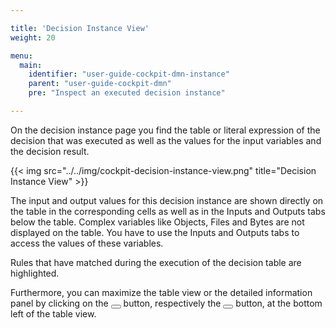 ```yaml
---

title: 'Decision Instance View'
weight: 20

menu:
  main:
    identifier: "user-guide-cockpit-dmn-instance"
    parent: "user-guide-cockpit-dmn"
    pre: "Inspect an executed decision instance"

---
```


On the decision instance page you find the table or literal expression of the decision that was executed as well as the values for the input variables and the decision result.

{{< img src="../../img/cockpit-decision-instance-view.png" title="Decision Instance View" >}}

The input and output values for this decision instance are shown directly on the table in the corresponding cells as well as in the Inputs and Outputs tabs below the table. Complex variables like Objects, Files and Bytes are not displayed on the table. You have to use the Inputs and Outputs tabs to access the values of these variables.

Rules that have matched during the execution of the decision table are highlighted.

Furthermore, you can maximize the table view or the detailed information panel by clicking on the <button class="btn btn-xs"><i class="glyphicon glyphicon-resize-full"></i></button> button, respectively the <button class="btn btn-xs"><i class="glyphicon glyphicon-menu-up"></i></button> button, at the bottom left of the table view.